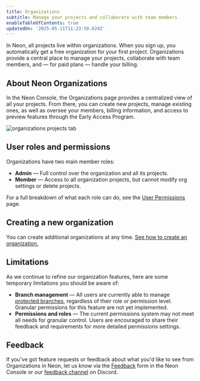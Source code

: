 ```yaml
---
title: Organizations
subtitle: Manage your projects and collaborate with team members
enableTableOfContents: true
updatedOn: '2025-05-11T11:23:50.624Z'
---
```


In Neon, all projects live within organizations. When you sign up, you automatically get a free organization for your first project. Organizations provide a central place to manage your projects, collaborate with team members, and — for paid plans — handle your billing.

## About Neon Organizations

In the Neon Console, the Organizations page provides a centralized view of all your projects. From there, you can create new projects, manage existing ones, as well as oversee your members, billing information, and access to preview features through the Early Access Program.

![organizations projects tab](/docs/manage/org_projects.png)

## User roles and permissions

Organizations have two main member roles:

- **Admin** — Full control over the organization and all its projects.
- **Member** — Access to all organization projects, but cannot modify org settings or delete projects.

For a full breakdown of what each role can do, see the [User Permissions](/docs/manage/user-permissions) page.

## Creating a new organization

You can create additional organizations at any time. [See how to create an organization.](/docs/manage/orgs-manage#create-an-organization)

## Limitations

As we continue to refine our organization features, here are some temporary limitations you should be aware of:

- **Branch management** — All users are currently able to manage [protected branches](/docs/guides/protected-branches), regardless of their role or permission level. Granular permissions for this feature are not yet implemented.
- **Permissions and roles** — The current permissions system may not meet all needs for granular control. Users are encouraged to share their feedback and requirements for more detailed permissions settings.

## Feedback

If you've got feature requests or feedback about what you'd like to see from Organizations in Neon, let us know via the [Feedback](https://console.neon.tech/app/projects?modal=feedback) form in the Neon Console or our [feedback channel](https://discord.com/channels/1176467419317940276/1176788564890112042) on Discord.

<NeedHelp/>
